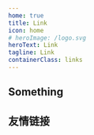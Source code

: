 ```yaml
---
home: true
title: Link
icon: home
# heroImage: /logo.svg
heroText: Link
tagline: Link
containerClass: links
---
```


## Something

<SiteInfo name="GitHub Proxy" url="https://ghproxy.com/" desc="GitHub 文件代理加速下载服务" preview="https://cdn.alomerry.com/blog/img/links/vuepress.svg" />

<SiteInfo name="Oh, CV!" url="https://ohcv.zxh.io" desc="用 Markdown 写简历" preview="https://cdn.alomerry.com/blog/img/links/ohcv.svg" />

<SiteInfo name="Pure Admin 文档" url="https://yiming_chang.gitee.io/pure-admin-doc/" desc="Pure Admin 文档" preview="https://cdn.alomerry.com/blog/img/links/hot-sale.svg" />

<SiteInfo name="JSON Sorter" url="https://codeshack.io/json-sorter/" desc="json 排序" preview="https://cdn.alomerry.com/blog/img/links/resume.svg" />

<SiteInfo name="Squoosh" url="https://squoosh.app/" desc="google 图片压缩" preview="https://cdn.alomerry.com/blog/img/links/iconfont.svg" />

<SiteInfo name="Waifulabs" url="https://waifulabs.com/generate" desc="二次元头像生成" preview="https://cdn.alomerry.com/blog/img/links/doc.svg" />

## 友情链接

<SiteInfo name="涛叔" url="https://taoshu.in/" desc="乐乎" preview="https://cdn.alomerry.com/blog/img/links/me.svg" />

<SiteInfo name="小林" url="https://xiaolincoding.com" desc="图解计算机基础" preview="https://cdn.alomerry.com/blog/img/links/me.svg" />

<SiteInfo name="Xiaohan Zou" url="https://zxh.io" desc="邹笑寒" preview="https://cdn.alomerry.com/blog/img/links/me.svg" />